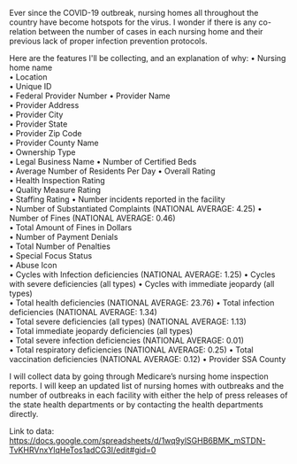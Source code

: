 Ever since the COVID-19 outbreak, nursing homes all throughout the country have become hotspots for the virus. I wonder if there is any co-relation between the number of cases in each nursing home and their previous lack of proper infection prevention protocols.

Here are the features I'll be collecting, and an explanation of why:
•	Nursing home name	
•	Location	
•	Unique ID	
•	Federal Provider Number	
•	Provider Name	
•	Provider Address	
•	Provider City	
•	Provider State	
•	Provider Zip Code	
•	Provider County Name	
•	Ownership Type	
•	Legal Business Name	
•	Number of Certified Beds	
•	Average Number of Residents Per Day	
•	Overall Rating	
•	Health Inspection Rating	
•	Quality Measure Rating	
•	Staffing Rating	
•	Number incidents reported in the facility	
•	Number of Substantiated Complaints (NATIONAL AVERAGE: 4.25)	
•	Number of Fines (NATIONAL AVERAGE: 0.46)	
•	Total Amount of Fines in Dollars	
•	Number of Payment Denials	
•	Total Number of Penalties	
•	Special Focus Status	
•	Abuse Icon	
•	Cycles with Infection deficiencies (NATIONAL AVERAGE: 1.25)	
•	Cycles with severe deficiencies (all types)	
•	Cycles with immediate jeopardy (all types)	
•	Total health deficiencies (NATIONAL AVERAGE: 23.76)	
•	Total infection deficiencies (NATIONAL AVERAGE: 1.34)	
•	Total severe deficiencies (all types) (NATIONAL AVERAGE: 1.13)	
•	Total immediate jeopardy deficiencies (all types)	
•	Total severe infection deficiencies (NATIONAL AVERAGE: 0.01)	
•	Total respiratory deficiencies (NATIONAL AVERAGE: 0.25)	
•	Total vaccination deficiencies (NATIONAL AVERAGE: 0.12)	
•	Provider SSA County	
	
I will collect data by going through Medicare’s nursing home inspection reports. I will keep an updated list of nursing homes with outbreaks and the number of outbreaks in each facility with either the help of press releases of the state health departments or by contacting the health departments directly. 


Link to data: https://docs.google.com/spreadsheets/d/1wq9ylSGHB6BMK_mSTDN-TvKHRVnxYlqHeTos1adCG3I/edit#gid=0
